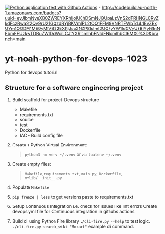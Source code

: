 [![Python application test with Github Actions](https://github.com/evinai/yt-noah-python-for-devops-1023/actions/workflows/devops.yml/badge.svg)](https://github.com/evinai/yt-noah-python-for-devops-1023/actions/workflows/devops.yml) - https://codebuild.eu-north-1.amazonaws.com/badges?uuid=eyJlbmNyeXB0ZWREYXRhIjoiU0hDSmNJQUpaLzVnS2dFRHNGL0RvZkdFczRwa2t2Qy9rU21GQzdRYjBKVm1PL2tOQ1FFMGVNRTFWbTduL1EvZExUYm1OODM1ME9yMlVBS25XRjJsc2NZPSIsIml2UGFyYW1ldGVyU3BlYyI6InNFbmFFUzkwTDBuZWlDcWciLCJtYXRlcmlhbFNldFNlcmlhbCI6MX0%3D&branch=main

# yt-noah-python-for-devops-1023
Python for devops tutorial
## Structure for a software engineering project
1. Build scaffold for project-Devops structure
    - Makefile
    - requirements.txt
    - source
    - test
    - Dockerfile
    - IAC - Build config file

2. Create a Python Virtual Environment: 

    > `python3 -m venv ~/.venv` or `virtualenv ~/.venv`
3. Create empty files: 
    > `Makefile`,`requirements.txt`, `main.py`, `Dockerfile`, `mylib/__init__.py`
4. Populate `Makefile`
5. `pip freeze | less` to get versions paste to requirements.txt
6. Setup Continuous Integration i.e. check for issues like lint errors Create devops.yml file for Continuous integration in githubs actions

7. Build cli using Python Fire library `./cli-fire.py --help` to test logic. 
 `./cli-fire.py search_wiki "Mozart"` example cli command.
